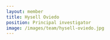 ```yaml
---
layout: member
title: Hysell Oviedo
position: Principal investigator
image: /images/team/hysell-oviedo.jpg
---
```


